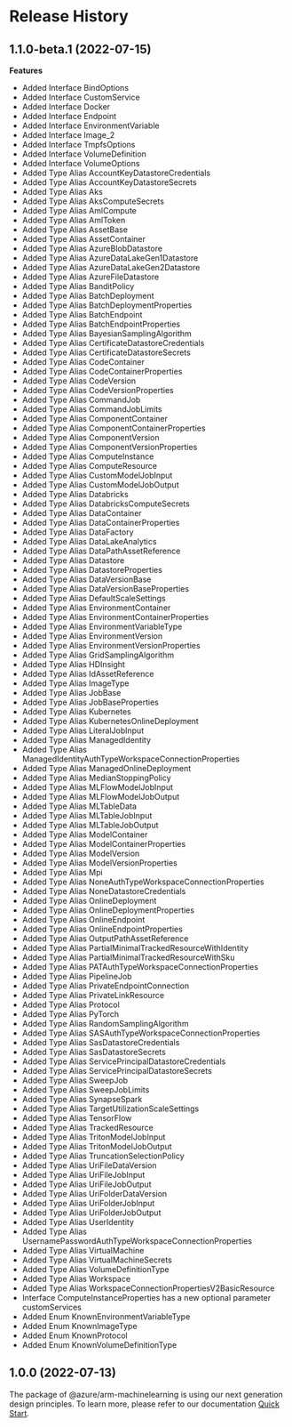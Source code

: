 # Release History
    
## 1.1.0-beta.1 (2022-07-15)
    
**Features**

  - Added Interface BindOptions
  - Added Interface CustomService
  - Added Interface Docker
  - Added Interface Endpoint
  - Added Interface EnvironmentVariable
  - Added Interface Image_2
  - Added Interface TmpfsOptions
  - Added Interface VolumeDefinition
  - Added Interface VolumeOptions
  - Added Type Alias AccountKeyDatastoreCredentials
  - Added Type Alias AccountKeyDatastoreSecrets
  - Added Type Alias Aks
  - Added Type Alias AksComputeSecrets
  - Added Type Alias AmlCompute
  - Added Type Alias AmlToken
  - Added Type Alias AssetBase
  - Added Type Alias AssetContainer
  - Added Type Alias AzureBlobDatastore
  - Added Type Alias AzureDataLakeGen1Datastore
  - Added Type Alias AzureDataLakeGen2Datastore
  - Added Type Alias AzureFileDatastore
  - Added Type Alias BanditPolicy
  - Added Type Alias BatchDeployment
  - Added Type Alias BatchDeploymentProperties
  - Added Type Alias BatchEndpoint
  - Added Type Alias BatchEndpointProperties
  - Added Type Alias BayesianSamplingAlgorithm
  - Added Type Alias CertificateDatastoreCredentials
  - Added Type Alias CertificateDatastoreSecrets
  - Added Type Alias CodeContainer
  - Added Type Alias CodeContainerProperties
  - Added Type Alias CodeVersion
  - Added Type Alias CodeVersionProperties
  - Added Type Alias CommandJob
  - Added Type Alias CommandJobLimits
  - Added Type Alias ComponentContainer
  - Added Type Alias ComponentContainerProperties
  - Added Type Alias ComponentVersion
  - Added Type Alias ComponentVersionProperties
  - Added Type Alias ComputeInstance
  - Added Type Alias ComputeResource
  - Added Type Alias CustomModelJobInput
  - Added Type Alias CustomModelJobOutput
  - Added Type Alias Databricks
  - Added Type Alias DatabricksComputeSecrets
  - Added Type Alias DataContainer
  - Added Type Alias DataContainerProperties
  - Added Type Alias DataFactory
  - Added Type Alias DataLakeAnalytics
  - Added Type Alias DataPathAssetReference
  - Added Type Alias Datastore
  - Added Type Alias DatastoreProperties
  - Added Type Alias DataVersionBase
  - Added Type Alias DataVersionBaseProperties
  - Added Type Alias DefaultScaleSettings
  - Added Type Alias EnvironmentContainer
  - Added Type Alias EnvironmentContainerProperties
  - Added Type Alias EnvironmentVariableType
  - Added Type Alias EnvironmentVersion
  - Added Type Alias EnvironmentVersionProperties
  - Added Type Alias GridSamplingAlgorithm
  - Added Type Alias HDInsight
  - Added Type Alias IdAssetReference
  - Added Type Alias ImageType
  - Added Type Alias JobBase
  - Added Type Alias JobBaseProperties
  - Added Type Alias Kubernetes
  - Added Type Alias KubernetesOnlineDeployment
  - Added Type Alias LiteralJobInput
  - Added Type Alias ManagedIdentity
  - Added Type Alias ManagedIdentityAuthTypeWorkspaceConnectionProperties
  - Added Type Alias ManagedOnlineDeployment
  - Added Type Alias MedianStoppingPolicy
  - Added Type Alias MLFlowModelJobInput
  - Added Type Alias MLFlowModelJobOutput
  - Added Type Alias MLTableData
  - Added Type Alias MLTableJobInput
  - Added Type Alias MLTableJobOutput
  - Added Type Alias ModelContainer
  - Added Type Alias ModelContainerProperties
  - Added Type Alias ModelVersion
  - Added Type Alias ModelVersionProperties
  - Added Type Alias Mpi
  - Added Type Alias NoneAuthTypeWorkspaceConnectionProperties
  - Added Type Alias NoneDatastoreCredentials
  - Added Type Alias OnlineDeployment
  - Added Type Alias OnlineDeploymentProperties
  - Added Type Alias OnlineEndpoint
  - Added Type Alias OnlineEndpointProperties
  - Added Type Alias OutputPathAssetReference
  - Added Type Alias PartialMinimalTrackedResourceWithIdentity
  - Added Type Alias PartialMinimalTrackedResourceWithSku
  - Added Type Alias PATAuthTypeWorkspaceConnectionProperties
  - Added Type Alias PipelineJob
  - Added Type Alias PrivateEndpointConnection
  - Added Type Alias PrivateLinkResource
  - Added Type Alias Protocol
  - Added Type Alias PyTorch
  - Added Type Alias RandomSamplingAlgorithm
  - Added Type Alias SASAuthTypeWorkspaceConnectionProperties
  - Added Type Alias SasDatastoreCredentials
  - Added Type Alias SasDatastoreSecrets
  - Added Type Alias ServicePrincipalDatastoreCredentials
  - Added Type Alias ServicePrincipalDatastoreSecrets
  - Added Type Alias SweepJob
  - Added Type Alias SweepJobLimits
  - Added Type Alias SynapseSpark
  - Added Type Alias TargetUtilizationScaleSettings
  - Added Type Alias TensorFlow
  - Added Type Alias TrackedResource
  - Added Type Alias TritonModelJobInput
  - Added Type Alias TritonModelJobOutput
  - Added Type Alias TruncationSelectionPolicy
  - Added Type Alias UriFileDataVersion
  - Added Type Alias UriFileJobInput
  - Added Type Alias UriFileJobOutput
  - Added Type Alias UriFolderDataVersion
  - Added Type Alias UriFolderJobInput
  - Added Type Alias UriFolderJobOutput
  - Added Type Alias UserIdentity
  - Added Type Alias UsernamePasswordAuthTypeWorkspaceConnectionProperties
  - Added Type Alias VirtualMachine
  - Added Type Alias VirtualMachineSecrets
  - Added Type Alias VolumeDefinitionType
  - Added Type Alias Workspace
  - Added Type Alias WorkspaceConnectionPropertiesV2BasicResource
  - Interface ComputeInstanceProperties has a new optional parameter customServices
  - Added Enum KnownEnvironmentVariableType
  - Added Enum KnownImageType
  - Added Enum KnownProtocol
  - Added Enum KnownVolumeDefinitionType
    
    
## 1.0.0 (2022-07-13)

The package of @azure/arm-machinelearning is using our next generation design principles. To learn more, please refer to our documentation [Quick Start](https://aka.ms/js-track2-quickstart).
